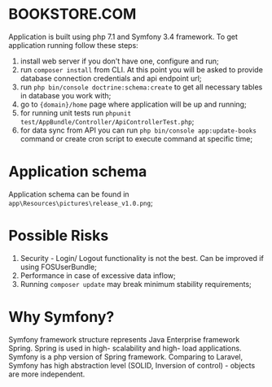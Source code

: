 BOOKSTORE.COM
=========

Application is built using php 7.1 and Symfony 3.4 framework.
To get application running follow these steps:
1) install web server if you don't have one, configure and run;
2) run `composer install` from CLI.
At this point you will be asked to provide database connection credentials and api endpoint url;
3) run `php bin/console doctrine:schema:create` to get all necessary tables in database you work with;
4) go to `{domain}/home` page where application will be up and running;
5) for running unit tests run `phpunit test/AppBundle/Controller/ApiControllerTest.php`;
6) for data sync from API you can run `php bin/console app:update-books` command or
create cron script to execute command at specific time;

Application schema
=================

Application schema can be found in `app\Resources\pictures\release_v1.0.png`;

Possible Risks
==============

1) Security - Login/ Logout functionality is not the best.
Can be improved if using FOSUserBundle;
2) Performance in case of excessive data inflow;
3) Running `composer update` may break minimum stability requirements;

Why Symfony?
============

Symfony framework structure represents Java Enterprise framework Spring.
Spring is used in high- scalability and high- load applications. 
Symfony is a php version of Spring framework. Comparing to Laravel, Symfony has high
abstraction level (SOLID, Inversion of control) - objects are more independent.


